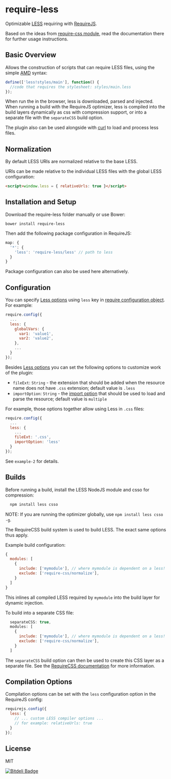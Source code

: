 require-less
============

Optimizable [LESS](http://lesscss.org) requiring with [RequireJS](http://requirejs.org).

Based on the ideas from [require-css module](https://github.com/guybedford/require-css), read the documentation there for further usage instructions.

Basic Overview
--------------

Allows the construction of scripts that can require LESS files, using the simple [AMD](https://github.com/amdjs/amdjs-api/blob/master/AMD.md) syntax:

```javascript
define(['less!styles/main'], function() {
  //code that requires the stylesheet: styles/main.less
});
```

When run the in the browser, less is downloaded, parsed and injected. When running a build with the RequireJS optimizer, less is compiled into the build layers dynamically as css with compression support, or into a separate file with the `separateCSS` build option.

The plugin also can be used alongside with [curl](https://github.com/cujojs/curl) to load and process less files.

Normalization
---

By default LESS URIs are normalized relative to the base LESS. 

URIs can be made relative to the individual LESS files with the global LESS configuration:

```html
<script>window.less = { relativeUrls: true }</script>
```

Installation and Setup
----------------------

Download the require-less folder manually or use Bower:

```
bower install require-less
```

Then add the following package configuration in RequireJS:

```javascript
map: {
  '*': {
    'less': 'require-less/less' // path to less
  }
}
```

Package configuration can also be used here alternatively.

Configuration
-------------

You can specify [Less options](http://lesscss.org/usage/#using-less-in-the-browser-client-side-options) using `less` key in [require configuration object](http://requirejs.org/docs/api.html#config).
For example:

```javascript
require.config({
  ...
  less: {
    globalVars: {
      var1: 'value1',
      var2: 'value2',
    },
    ...
  }
});
```

Besides [Less options](http://lesscss.org/usage/#using-less-in-the-browser-client-side-options) you can set the following options to customize work of the plugin:

* `fileExt`: `String` - the extension that should be added when the resource name does not have `.css` extension; default value is `.less`
* `importOption`: `String` - the [import option](http://lesscss.org/features/#import-options) that should be used to load and parse the resource; default value is `multiple`

For example, those options together allow using Less in `.css` files:

```javascript
require.config({
  ...
  less: {
    ...
    fileExt: '.css',
    importOption: 'less'
  }
});
```

See `example-2` for details.

Builds
------

Before running a build, install the LESS NodeJS module and csso for compression:

```javascript
  npm install less csso
```

NOTE: If you are running the optimizer globally, use `npm install less csso -g`.

The RequireCSS build system is used to build LESS. The exact same options thus apply.

Example build configuration:

```javascript
{
  modules: [
    {
      include: ['mymodule'], // where mymodule is dependent on a less! include
      exclude: ['require-css/normalize'],
    }
  ]
}
```

This inlines all compiled LESS required by `mymodule` into the build layer for dynamic injection.

To build into a separate CSS file:

```javascript
  separateCSS: true,
  modules: [
    {
      include: ['mymodule'], // where mymodule is dependent on a less! include
      exclude: ['require-css/normalize'],
    }
  ]
```

The `separateCSS` build option can then be used to create this CSS layer as a separate file. See the [RequireCSS documentation](https://github.com/guybedford/require-css) for more information.

Compilation Options
---

Compilation options can be set with the `less` configuration option in the RequireJS config:

```javascript
requirejs.config({
  less: {
    // ... custom LESS compiler options ...
    // for example: relativeUrls: true
  }
});
```

License
---

MIT



[![Bitdeli Badge](https://d2weczhvl823v0.cloudfront.net/guybedford/require-less/trend.png)](https://bitdeli.com/free "Bitdeli Badge")

